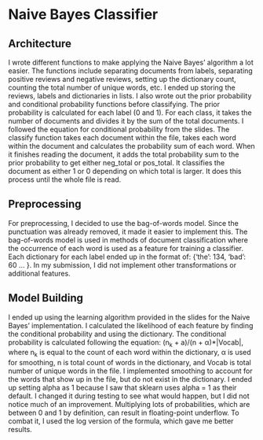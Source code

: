 # Naive Bayes Classifier 
## Architecture
I wrote different functions to make applying the Naive Bayes’ algorithm a lot easier. The functions include separating documents from labels, 
separating positive reviews and negative reviews, setting up the dictionary count, counting the total number of unique words, etc. 
I ended up storing the reviews, labels and dictionaries in lists. I also wrote out the prior probability and conditional probability functions 
before classifying. The prior probability is calculated for each label (0 and 1). For each class, it takes the number of documents and divides it 
by the sum of the total documents. I followed the equation for conditional probability from the slides. The classify function takes each document 
within the file, takes each word within the document and calculates the probability sum of each word. When it finishes reading the document, it adds 
the total probability sum to the prior probability to get either neg_total or pos_total. It classifies the document as either 1 or 0 depending on which 
total is larger. It does this process until the whole file is read.

## Preprocessing
For preprocessing, I decided to use the bag-of-words model. Since the punctuation was already removed, it made it easier to implement this. 
The bag-of-words model is used in methods of document classification where the occurrence of each word is used as a feature for training a classifier. Each dictionary 
for each label ended up in the format of: {‘the’: 134, ‘bad’: 60 ... }. In my submission, I did not implement other transformations or additional features.

## Model Building
I ended up using the learning algorithm provided in the slides for the Naive Bayes’ implementation. I calculated the likelihood of each feature by finding the conditional probability and using the dictionary.
The conditional probability is calculated following the equation: (n<sub>k</sub> + a)/(n + α)*|Vocab|, where n<sub>k</sub> is equal to the
count of each word within the dictionary, α is used for smoothing, n is total count of words in the
dictionary, and Vocab is total number of unique words in the file. I implemented smoothing to account for the words that show up in the file, 
but do not exist in the dictionary. I ended up setting alpha as 1 because I saw that sklearn uses alpha = 1 as their default. I changed it during 
testing to see what would happen, but I did not notice much of an improvement. Multiplying lots of probabilities, which are between 0 and 1 by definition, 
can result in floating-point underflow. To combat it, I used the log version of the formula, which gave me better results.
